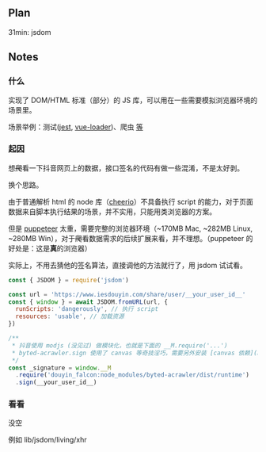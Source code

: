 ## Plan
31min: jsdom


## Notes
### 什么

实现了 DOM/HTML 标准（部分）的 JS 库，可以用在一些需要模拟浏览器环境的场景里。

场景举例：测试([jest](https://jestjs.io/docs/en/configuration#testenvironment-string), [vue-loader](https://github.com/vuejs/vue-loader/blob/master/test/utils.js#L95))、爬虫 [等](https://github.com/fabricjs/fabric.js)


### 起因

想~~爬~~看一下抖音网页上的数据，接口签名的代码有做一些混淆，不是太好剥。

换个思路。

由于普通解析 html 的 node 库（[cheerio](https://github.com/cheeriojs/cheerio)）不具备执行 script 的能力，对于页面数据来自脚本执行结果的场景，并不实用，只能用类浏览器的方案。

但是 [puppeteer](https://github.com/puppeteer/puppeteer) 太重，需要完整的浏览器环境（~170MB Mac, ~282MB Linux, ~280MB Win），对于~~爬~~看数据需求的后续扩展来看，并不理想。（puppeteer 的好处是：这是**真**的浏览器）

实际上，不用去猜他的签名算法，直接调他的方法就行了，用 jsdom 试试看。

```js
const { JSDOM } = require('jsdom')

const url = 'https://www.iesdouyin.com/share/user/__your_user_id__'
const { window } = await JSDOM.fromURL(url, {
  runScripts: 'dangerously', // 执行 script
  resources: 'usable', // 加载资源
})

/**
 * 抖音使用 modjs (没见过) 做模块化，也就是下面的 __M.require('...')
 * byted-acrawler.sign 使用了 canvas 等奇技淫巧，需要另外安装 [canvas 依赖](https://github.com/Automattic/node-canvas)
 */
const _signature = window.__M
  .require('douyin_falcon:node_modules/byted-acrawler/dist/runtime')
  .sign(__your_user_id__)
```


### 看看

没空

例如 lib/jsdom/living/xhr
